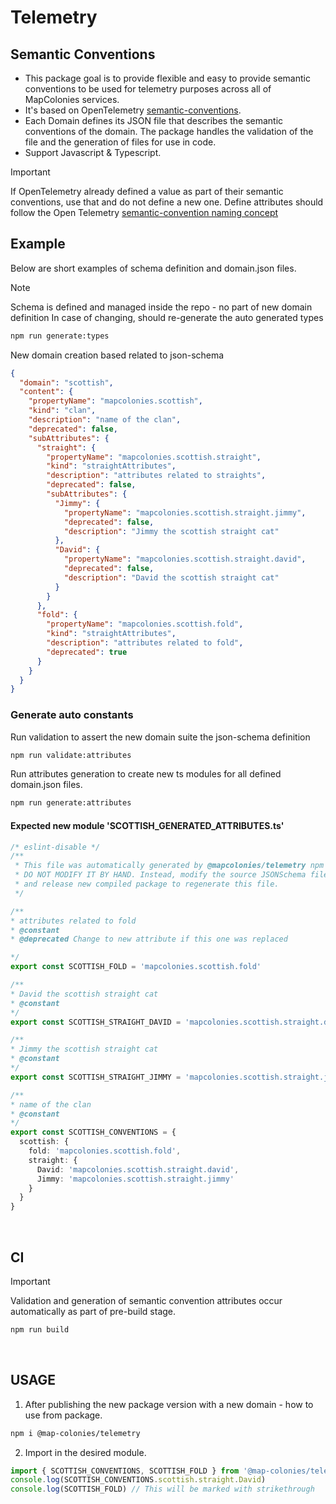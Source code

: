 # Telemetry
## Semantic Conventions
* This package goal is to provide flexible and easy to provide semantic conventions to be used for telemetry purposes across all of MapColonies services.
* It's based on OpenTelemetry [semantic-conventions](https://opentelemetry.io/docs/specs/semconv/).
* Each Domain defines its JSON file that describes the semantic conventions of the domain. The package handles the validation of the file and the generation of files for use in code.
* Support Javascript & Typescript.

> [!IMPORTANT]
> If OpenTelemetry already defined a value as part of their semantic conventions, use that and do not define a new one.
> Define attributes should follow the Open Telemetry [semantic-convention naming concept](https://github.com/open-telemetry/semantic-conventions/blob/main/docs/messaging/messaging-spans.md#message)

## Example
Below are short examples of schema definition and domain.json files.

> [!NOTE]
> Schema is defined and managed inside the repo - no part of new domain definition
> In case of changing, should re-generate the auto generated types
> ```bash
> npm run generate:types
> ```

New domain creation based related to json-schema
```json
{
  "domain": "scottish",
  "content": {
    "propertyName": "mapcolonies.scottish",
    "kind": "clan",
    "description": "name of the clan",
    "deprecated": false,
    "subAttributes": {
      "straight": {
        "propertyName": "mapcolonies.scottish.straight",
        "kind": "straightAttributes",
        "description": "attributes related to straights",
        "deprecated": false,
        "subAttributes": {
          "Jimmy": {
            "propertyName": "mapcolonies.scottish.straight.jimmy",
            "deprecated": false,
            "description": "Jimmy the scottish straight cat"
          },
          "David": {
            "propertyName": "mapcolonies.scottish.straight.david",
            "deprecated": false,
            "description": "David the scottish straight cat"
          }
        }
      },
      "fold": {
        "propertyName": "mapcolonies.scottish.fold",
        "kind": "straightAttributes",
        "description": "attributes related to fold",
        "deprecated": true
      }
    }
  }
}
```
### Generate auto constants
Run validation to assert the new domain suite the json-schema definition

```bash
npm run validate:attributes
```

Run attributes generation to create new ts modules for all defined domain.json files.

```bash
npm run generate:attributes
```

#### Expected new module 'SCOTTISH_GENERATED_ATTRIBUTES.ts'
```typescript
/* eslint-disable */
/**
 * This file was automatically generated by @mapcolonies/telemetry npm package.
 * DO NOT MODIFY IT BY HAND. Instead, modify the source JSONSchema file,
 * and release new compiled package to regenerate this file.
 */

/**
* attributes related to fold
* @constant
* @deprecated Change to new attribute if this one was replaced 

*/
export const SCOTTISH_FOLD = 'mapcolonies.scottish.fold'

/**
* David the scottish straight cat
* @constant
*/
export const SCOTTISH_STRAIGHT_DAVID = 'mapcolonies.scottish.straight.david'

/**
* Jimmy the scottish straight cat
* @constant
*/
export const SCOTTISH_STRAIGHT_JIMMY = 'mapcolonies.scottish.straight.jimmy'

/**
* name of the clan
* @constant
*/
export const SCOTTISH_CONVENTIONS = {
  scottish: {
    fold: 'mapcolonies.scottish.fold',
    straight: {
      David: 'mapcolonies.scottish.straight.david',
      Jimmy: 'mapcolonies.scottish.straight.jimmy'
    }
  }
}

```
<br/>

## CI

> [!IMPORTANT]
> Validation and generation of semantic convention attributes occur automatically as part of pre-build stage.

```bash
npm run build
```

<br/>

## USAGE

1. After publishing the new package version with a new domain - how to use from package.
   
```bash 
npm i @map-colonies/telemetry
 ```

2. Import in the desired module.
 ```typescript
import { SCOTTISH_CONVENTIONS, SCOTTISH_FOLD } from '@map-colonies/telemetry/conventions';
console.log(SCOTTISH_CONVENTIONS.scottish.straight.David)
console.log(SCOTTISH_FOLD) // This will be marked with strikethrough
```

